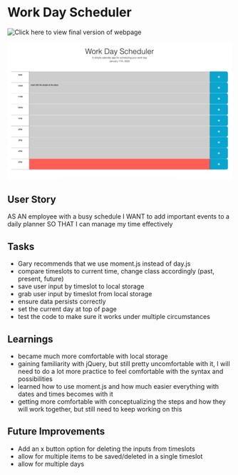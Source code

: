 # Work Day Scheduler
![Click here to view final version of webpage](https://kcschaefs.github.io/workday-scheduler/)

![Screenshot of the final page](./assets/images/Screenshot%20at%20Jan%2011%2017-24-58.png)

## User Story
AS AN employee with a busy schedule
I WANT to add important events to a daily planner
SO THAT I can manage my time effectively

## Tasks
- Gary recommends that we use moment.js instead of day.js
- compare timeslots to current time, change class accordingly (past, present, future)
- save user input by timeslot to local storage
- grab user input by timeslot from local storage
- ensure data persists correctly
- set the current day at top of page
- test the code to make sure it works under multiple circumstances

## Learnings
- became much more comfortable with local storage
- gaining familiarity with jQuery, but still pretty uncomfortable with it, I will need to do a lot more practice to feel comfortable with the syntax and possibilities
- learned how to use moment.js and how much easier everything with dates and times becomes with it
- getting more comfortable with conceptualizing the steps and how they will work together, but still need to keep working on this

## Future Improvements
- Add an x button option for deleting the inputs from timeslots
- allow for multiple items to be saved/deleted in a single timeslot
- allow for multiple days
